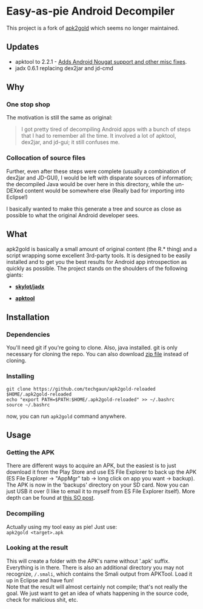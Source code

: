# Easy-as-pie Android Decompiler

This project is a fork of [apk2gold](https://github.com/lxdvs/apk2gold) which seems no longer maintained.
## Updates

- apktool to 2.2.1 - [Adds Android Nougat support and other misc fixes](http://connortumbleson.com/2016/10/18/apktool-v2-2-1-released/).
- jadx 0.6.1 replacing dex2jar and jd-cmd

## Why
### One stop shop
The motivation is still the same as original:

> I got pretty tired of decompiling Android apps with a bunch of steps that I had to remember all the time. It involved a lot of apktool, dex2jar, and jd-gui; it still confuses me.

### Collocation of source files
Further, even after these steps were complete (usually a combination of dex2jar and JD-GUI), I would be left with disparate sources of information; the decompiled Java would be over here in this directory, while the un-DEXed content would be somewhere else (Really bad for importing into Eclipse!)

I basically wanted to make this generate a tree and source as close as possible to what the original Android developer sees.

## What
apk2gold is basically a small amount of original content (the R.* thing) and a script wrapping some excellent 3rd-party tools. It is designed to be easily installed and to get you the best results for Android app introspection as quickly as possible. The project stands on the shoulders of the following giants:

* **[skylot/jadx](https://github.com/skylot/jadx)**

* **[apktool](https://github.com/iBotPeaches/Apktool)**

## Installation

### Dependencies

You'll need git if you're going to clone. Also, java installed. git is only necessary for cloning the repo. You can also download [zip file](https://github.com/techgaun/apk2gold-reloaded/archive/master.zip) instead of cloning.

### Installing

```shell
git clone https://github.com/techgaun/apk2gold-reloaded $HOME/.apk2gold-reloaded
echo "export PATH=$PATH:$HOME/.apk2gold-reloaded" >> ~/.bashrc
source ~/.bashrc
```

now, you can run `apk2gold` command anywhere.

## Usage

### Getting the APK
There are different ways to acquire an APK, but the easiest is to just download it from the Play Store and use ES File Explorer to back up the APK (ES File Explorer -> "AppMgr" tab -> long click on app you want -> backup). The APK is now in the 'backups' directory on your SD card. Now you can just USB it over (I like to email it to myself from ES File Explorer itself). More depth can be found at [this SO post](http://stackoverflow.com/questions/12175904/where-can-i-find-the-apk-file-on-my-device-when-i-download-any-app-and-install).

### Decompiling
Actually using my tool easy as pie! Just use:  
`apk2gold <target>.apk`

### Looking at the result
This will create a folder with the APK's name without '.apk' suffix. Everything is in there. There is also an additional directory you may not recognize, `/.smali`, which contains the Smali output from APKTool. Load it up in Eclipse and have fun!  
Note that the result will almost certainly not compile; that's not really the goal. We just want to get an idea of whats happening in the source code, check for malicious shit, etc.
